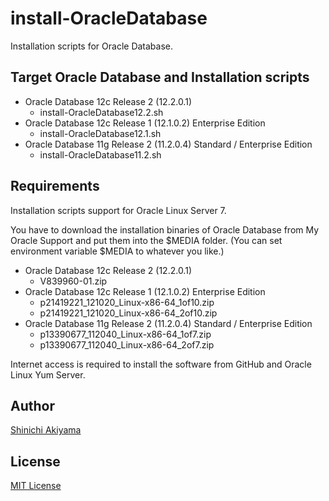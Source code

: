 install-OracleDatabase
======================

Installation scripts for Oracle Database.

Target Oracle Database and Installation scripts
-----------------------------------------------

* Oracle Database 12c Release 2 (12.2.0.1)
  + install-OracleDatabase12.2.sh
* Oracle Database 12c Release 1 (12.1.0.2) Enterprise Edition
  + install-OracleDatabase12.1.sh
* Oracle Database 11g Release 2 (11.2.0.4) Standard / Enterprise Edition
  + install-OracleDatabase11.2.sh

Requirements
------------

Installation scripts support for Oracle Linux Server 7.

You have to download the installation binaries of Oracle Database from My Oracle Support and put them into the $MEDIA folder. (You can set environment variable $MEDIA to whatever you like.)

* Oracle Database 12c Release 2 (12.2.0.1)
  + V839960-01.zip
* Oracle Database 12c Release 1 (12.1.0.2) Enterprise Edition
  + p21419221_121020_Linux-x86-64_1of10.zip
  + p21419221_121020_Linux-x86-64_2of10.zip
* Oracle Database 11g Release 2 (11.2.0.4) Standard / Enterprise Edition
  + p13390677_112040_Linux-x86-64_1of7.zip
  + p13390677_112040_Linux-x86-64_2of7.zip

Internet access is required to install the software from GitHub and Oracle Linux Yum Server.

Author
------

[Shinichi Akiyama](https://github.com/shakiyam)

License
-------

[MIT License](https://opensource.org/licenses/MIT)
